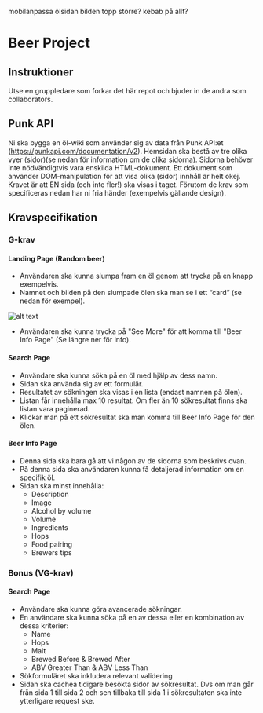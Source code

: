 mobilanpassa ölsidan
bilden topp större?
kebab på allt?

# Beer Project

## Instruktioner

Utse en gruppledare som forkar det här repot och bjuder in de andra som collaborators.

## Punk API

Ni ska bygga en öl-wiki som använder sig av data från Punk API:et (https://punkapi.com/documentation/v2). Hemsidan ska bestå av tre olika vyer (sidor)(se nedan för information om de olika sidorna). Sidorna behöver inte nödvändigtvis vara enskilda HTML-dokument. Ett dokument som använder DOM-manipulation för att visa olika (sidor) innhåll är helt okej. Kravet är att EN sida (och inte fler!) ska visas i taget. Förutom de krav som specificeras nedan har ni fria händer (exempelvis gällande design).

## Kravspecifikation

### G-krav

#### Landing Page (Random beer)

- Användaren ska kunna slumpa fram en öl genom att trycka på en knapp exempelvis.
- Namnet och bilden på den slumpade ölen ska man se i ett “card” (se nedan för exempel).

![alt text](BeerCard.jpg)

- Användaren ska kunna trycka på "See More" för att komma till "Beer Info Page" (Se längre ner för info).

#### Search Page

- Användare ska kunna söka på en öl med hjälp av dess namn.
- Sidan ska använda sig av ett formulär.
- Resultatet av sökningen ska visas i en lista (endast namnen på ölen).
- Listan får innehålla max 10 resultat. Om fler än 10 sökresultat finns ska listan vara paginerad.
- Klickar man på ett sökresultat ska man komma till Beer Info Page för den ölen.

#### Beer Info Page

- Denna sida ska bara gå att vi någon av de sidorna som beskrivs ovan.
- På denna sida ska användaren kunna få detaljerad information om en specifik öl.
- Sidan ska minst innehålla:
  - Description
  - Image
  - Alcohol by volume
  - Volume
  - Ingredients
  - Hops
  - Food pairing
  - Brewers tips

### Bonus (VG-krav)

#### Search Page

- Användare ska kunna göra avancerade sökningar.
- En användare ska kunna söka på en av dessa eller en kombination av dessa kriterier:
  - Name
  - Hops
  - Malt
  - Brewed Before & Brewed After
  - ABV Greater Than & ABV Less Than
- Sökformuläret ska inkludera relevant validering
- Sidan ska cachea tidigare besökta sidor av sökresultat. Dvs om man går från sida 1 till sida 2 och sen tillbaka till sida 1 i sökresultaten ska inte ytterligare request ske.
